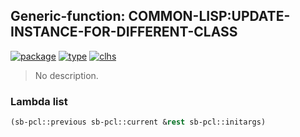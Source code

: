 ## Generic-function: COMMON-LISP:UPDATE-INSTANCE-FOR-DIFFERENT-CLASS
[![package](https://img.shields.io/badge/Package-COMMON--LISP-5f9ea0.svg?style=social&colorA=999999)](../) [![type](https://img.shields.io/badge/Type-Generic--Function-5f9ea0.svg?style=social&colorA=999999)](../#generic-function) [![clhs](https://img.shields.io/badge/CLHS-UPDATE--INSTANCE--FOR--DIFFERENT--CLASS-5f9ea0.svg?style=social&colorA=999999)](http://www.lispworks.com/documentation/HyperSpec/Body/f_update.htm) 

> No description.

### Lambda list
```cl
(sb-pcl::previous sb-pcl::current &rest sb-pcl::initargs)
```
